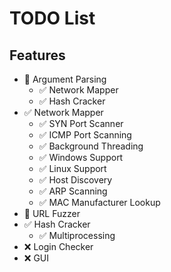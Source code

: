 # TODO List
## Features
* 🚧 Argument Parsing
    * ✅ Network Mapper
    * ✅ Hash Cracker
* ✅ Network Mapper
    * ✅ SYN Port Scanner
    * ✅ ICMP Port Scanning
    * ✅ Background Threading
    * ✅ Windows Support
    * ✅ Linux Support
    * ✅ Host Discovery
    * ✅ ARP Scanning
    * ✅ MAC Manufacturer Lookup
* 🚧 URL Fuzzer
* ✅ Hash Cracker
    * ✅ Multiprocessing
* ❌ Login Checker
* ❌ GUI